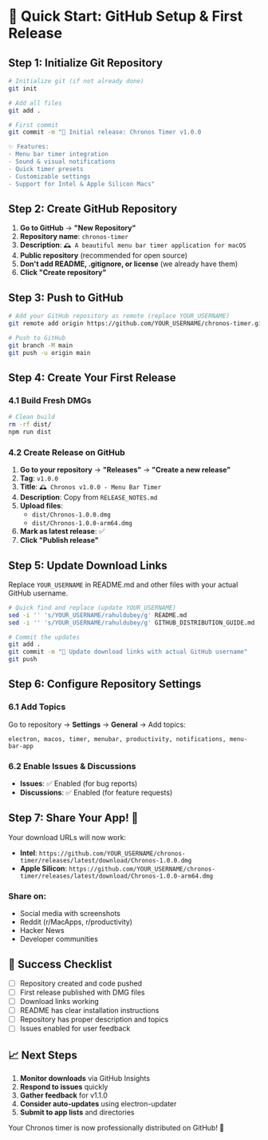 # 🚀 Quick Start: GitHub Setup & First Release

## Step 1: Initialize Git Repository

```bash
# Initialize git (if not already done)
git init

# Add all files
git add .

# First commit
git commit -m "🎉 Initial release: Chronos Timer v1.0.0

✨ Features:
- Menu bar timer integration
- Sound & visual notifications  
- Quick timer presets
- Customizable settings
- Support for Intel & Apple Silicon Macs"
```

## Step 2: Create GitHub Repository

1. **Go to GitHub** → **"New Repository"**
2. **Repository name**: `chronos-timer`
3. **Description**: `🕰 A beautiful menu bar timer application for macOS`
4. **Public repository** (recommended for open source)
5. **Don't add README, .gitignore, or license** (we already have them)
6. **Click "Create repository"**

## Step 3: Push to GitHub

```bash
# Add your GitHub repository as remote (replace YOUR_USERNAME)
git remote add origin https://github.com/YOUR_USERNAME/chronos-timer.git

# Push to GitHub
git branch -M main
git push -u origin main
```

## Step 4: Create Your First Release

### 4.1 Build Fresh DMGs
```bash
# Clean build
rm -rf dist/
npm run dist
```

### 4.2 Create Release on GitHub
1. **Go to your repository** → **"Releases"** → **"Create a new release"**
2. **Tag**: `v1.0.0`
3. **Title**: `🕰 Chronos v1.0.0 - Menu Bar Timer`
4. **Description**: Copy from `RELEASE_NOTES.md`
5. **Upload files**:
   - `dist/Chronos-1.0.0.dmg`
   - `dist/Chronos-1.0.0-arm64.dmg`
6. **Mark as latest release**: ✅
7. **Click "Publish release"**

## Step 5: Update Download Links

Replace `YOUR_USERNAME` in README.md and other files with your actual GitHub username.

```bash
# Quick find and replace (update YOUR_USERNAME)
sed -i '' 's/YOUR_USERNAME/rahuldubey/g' README.md
sed -i '' 's/YOUR_USERNAME/rahuldubey/g' GITHUB_DISTRIBUTION_GUIDE.md

# Commit the updates
git add .
git commit -m "📝 Update download links with actual GitHub username"
git push
```

## Step 6: Configure Repository Settings

### 6.1 Add Topics
Go to repository → **Settings** → **General** → Add topics:
```
electron, macos, timer, menubar, productivity, notifications, menu-bar-app
```

### 6.2 Enable Issues & Discussions
- **Issues**: ✅ Enabled (for bug reports)
- **Discussions**: ✅ Enabled (for feature requests)

## Step 7: Share Your App! 🎉

Your download URLs will now work:
- **Intel**: `https://github.com/YOUR_USERNAME/chronos-timer/releases/latest/download/Chronos-1.0.0.dmg`
- **Apple Silicon**: `https://github.com/YOUR_USERNAME/chronos-timer/releases/latest/download/Chronos-1.0.0-arm64.dmg`

### Share on:
- Social media with screenshots
- Reddit (r/MacApps, r/productivity)
- Hacker News
- Developer communities

## 🎯 Success Checklist

- [ ] Repository created and code pushed
- [ ] First release published with DMG files
- [ ] Download links working
- [ ] README has clear installation instructions
- [ ] Repository has proper description and topics
- [ ] Issues enabled for user feedback

## 📈 Next Steps

1. **Monitor downloads** via GitHub Insights
2. **Respond to issues** quickly
3. **Gather feedback** for v1.1.0
4. **Consider auto-updates** using electron-updater
5. **Submit to app lists** and directories

Your Chronos timer is now professionally distributed on GitHub! 🚀